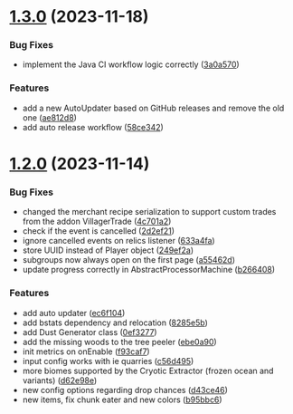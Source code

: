 # [1.3.0](https://github.com/VoperAD/SlimeFrame/compare/v1.2.0...v1.3.0) (2023-11-18)


### Bug Fixes

* implement the Java CI workflow logic correctly ([3a0a570](https://github.com/VoperAD/SlimeFrame/commit/3a0a570df9c77dc76f953fe45c4ef5c43bfd3a04))


### Features

* add a new AutoUpdater based on GitHub releases and remove the old one ([ae812d8](https://github.com/VoperAD/SlimeFrame/commit/ae812d84a6b908e706350588915a4450688a4c98))
* add auto release workflow ([58ce342](https://github.com/VoperAD/SlimeFrame/commit/58ce3425c39ff721034f86ee7516e698c09cd2d2))



# [1.2.0](https://github.com/VoperAD/SlimeFrame/compare/8285e5bc075181295b02444316f87b46810769f7...v1.2.0) (2023-11-14)


### Bug Fixes

* changed the merchant recipe serialization to support custom trades from the addon VillagerTrade ([4c701a2](https://github.com/VoperAD/SlimeFrame/commit/4c701a27f56970ddcef4970f34b3690a9ae56805))
* check if the event is cancelled ([2d2ef21](https://github.com/VoperAD/SlimeFrame/commit/2d2ef213b5189567c28903541792edf50ab0fd17))
* ignore cancelled events on relics listener ([633a4fa](https://github.com/VoperAD/SlimeFrame/commit/633a4fa42230dad7f633680e2745f73e5d284fb7))
* store UUID instead of Player object ([249ef2a](https://github.com/VoperAD/SlimeFrame/commit/249ef2aa814a95a43955551857bb591850546f72))
* subgroups now always open on the first page ([a55462d](https://github.com/VoperAD/SlimeFrame/commit/a55462de2a3dc4c6d64fed9d172ffe4f2a44a501))
* update progress correctly in AbstractProcessorMachine ([b266408](https://github.com/VoperAD/SlimeFrame/commit/b2664087cafa2b50df9d7db18d37625a078c400c))


### Features

* add auto updater ([ec6f104](https://github.com/VoperAD/SlimeFrame/commit/ec6f104c76ee2b889d0143b9e98d278c20ab880a))
* add bstats dependency and relocation ([8285e5b](https://github.com/VoperAD/SlimeFrame/commit/8285e5bc075181295b02444316f87b46810769f7))
* add Dust Generator class ([0ef3277](https://github.com/VoperAD/SlimeFrame/commit/0ef327700c0897c28bc0cdb6f21a827e860a3674))
* add the missing woods to the tree peeler ([ebe0a90](https://github.com/VoperAD/SlimeFrame/commit/ebe0a90750bc1d06269497180687a2ed5b0716b6))
* init metrics on onEnable ([f93caf7](https://github.com/VoperAD/SlimeFrame/commit/f93caf744e17f32c09a72c20c19a746795bcfe0f))
* input config works with ie quarries ([c56d495](https://github.com/VoperAD/SlimeFrame/commit/c56d495af1ebfd1fd09c2b15c885c9754329765d))
* more biomes supported by the Cryotic Extractor (frozen ocean and variants) ([d62e98e](https://github.com/VoperAD/SlimeFrame/commit/d62e98eec12cbecd6ddda9c202f1f30fe3f4e9c6))
* new config options regarding drop chances ([d43ce46](https://github.com/VoperAD/SlimeFrame/commit/d43ce46e38e9cf700fce733765b59d1fd6495285))
* new items, fix chunk eater and new colors ([b95bbc6](https://github.com/VoperAD/SlimeFrame/commit/b95bbc666a276a96ef89d6b64e90d33d12561679))



